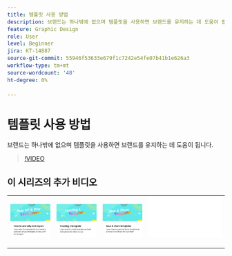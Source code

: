 ```yaml
---
title: 템플릿 사용 방법
description: 브랜드는 하나밖에 없으며 템플릿을 사용하면 브랜드를 유지하는 데 도움이 됩니다
feature: Graphic Design
role: User
level: Beginner
jira: KT-14887
source-git-commit: 55946f53633e679f1c7242e54fe07b41b1e626a3
workflow-type: tm+mt
source-wordcount: '48'
ht-degree: 0%

---
```


# 템플릿 사용 방법

브랜드는 하나밖에 없으며 템플릿을 사용하면 브랜드를 유지하는 데 도움이 됩니다.

>[!VIDEO](https://video.tv.adobe.com/v/3427099?quality=12&learn=on&hidetitle=true)

## 이 시리즈의 추가 비디오

<table style="table-layout:fixed">
<tr>
    <td>
            <a href="lock-layers.md">
                <img alt="레이어를 잠그는 방법 및 이유" src="assets/lock-layers.png" />
            </a>
    </td>
    <td>
         <a href="create-templates.md">
            <img alt="템플릿 만들기" src="assets/create-template.png" />
         </a>
    </td>
    <td>
            <a href="share-templates.md">
                <img alt="템플릿 저장 및 공유" src="assets/share-templates.png" />
            </a>
    </td>
    <td>
      <img alt="스페이서" src="../assets/Whitespacer.png" />
      <div>
      <br>
    </td>
</tr>
</table>